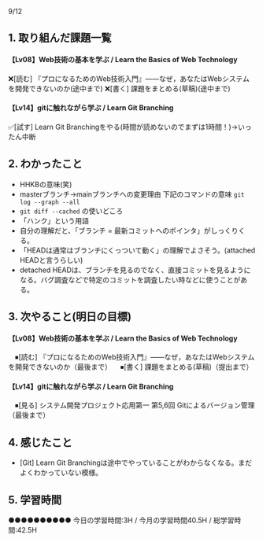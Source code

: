 9/12

## 1. 取り組んだ課題一覧
#### 【Lv08】Web技術の基本を学ぶ / Learn the Basics of Web Technology
 ❌[読む] 『プロになるためのWeb技術入門』――なぜ，あなたはWebシステムを開発できないのか(途中まで)
 ❌[書く] 課題をまとめる(草稿)(途中まで)

#### 【Lv14】gitに触れながら学ぶ / Learn Git Branching
 ✅[試す] Learn Git Branchingをやる(時間が読めないのでまずは1時間！)→いったん中断

## 2. わかったこと
- HHKBの意味(笑)
- masterブランチ→mainブランチへの変更理由
下記のコマンドの意味
`git log --graph --all`
- `git diff --cached` の使いどころ
- 「ハンク」という用語
- 自分の理解だと、「ブランチ = 最新コミットへのポインタ」がしっくりくる。
- 「HEADは通常はブランチにくっついて動く」の理解でよさそう。(attached HEADと言うらしい)
- detached HEADは、ブランチを見るのでなく、直接コミットを見るようになる。バグ調査などで特定のコミットを調査したい時などに使うことがある。

## 3. 次やること(明日の目標)
#### 【Lv08】Web技術の基本を学ぶ / Learn the Basics of Web Technology
　⏹[読む] 『プロになるためのWeb技術入門』――なぜ，あなたはWebシステムを開発できないのか（最後まで）
　⏹[書く] 課題をまとめる(草稿)（提出まで）

#### 【Lv14】gitに触れながら学ぶ / Learn Git Branching
　⏹[見る] システム開発プロジェクト応用第一 第5,6回 Gitによるバージョン管理（最後まで）

## 4. 感じたこと
- [Git] Learn Git Branchingは途中でやっていることがわからなくなる。まだよくわかっていない模様。

## 5. 学習時間
●●●●●●●●●●
今日の学習時間:3H / 今月の学習時間40.5H / 総学習時間:42.5H
